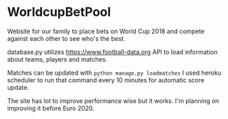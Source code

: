 # WorldcupBetPool
Website for our family to place bets on World Cup 2018 and compete against each other to see who's the best.

database.py utilizes https://www.football-data.org API to load information about teams, players and matches.

Matches can be updated with `python manage.py loadmatches`
I used heroku scheduler to run that command every 10 minutes for automatic score update.

The site has lot to improve performance wise but it works. I'm planning on improving it before Euro 2020.
